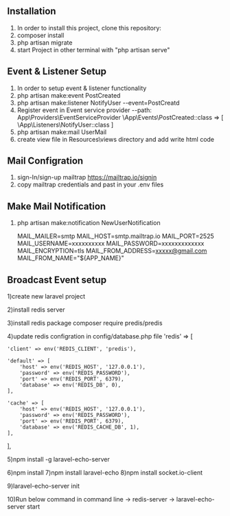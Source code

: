 ## Installation	
1) In order to install this project, clone this repository:
2) composer install
3) php artisan migrate
4) start Project in other terminal with "php artisan serve"
## Event & Listener Setup
1) In order to setup event & listener functionality
2) php artisan make:event PostCreated
3) php artisan make:listener NotifyUser --event=PostCreatd
4) Register event in Event service provider 
    --path: App\Providers\EventServiceProvider
    \App\Events\PostCreated::class => [
            \App\Listeners\NotifyUser::class
        ]
5) php artisan make:mail UserMail
6) create view file in Resources\views directory and add write html code 

## Mail Configration
1) sign-In/sign-up mailtrap https://mailtrap.io/signin 
2) copy mailtrap credentials and past in your .env files
## Make Mail Notification
1) php artisan make:notification NewUserNotification

    MAIL_MAILER=smtp
    MAIL_HOST=smtp.mailtrap.io
    MAIL_PORT=2525
    MAIL_USERNAME=xxxxxxxxxx
    MAIL_PASSWORD=xxxxxxxxxxxxx
    MAIL_ENCRYPTION=tls
    MAIL_FROM_ADDRESS=xxxxx@gmail.com
    MAIL_FROM_NAME="${APP_NAME}"

## Broadcast Event setup 
1)create new laravel project 

2)install redis server

3)install redis package
composer require predis/predis

4)update redis configration in config/database.php file
'redis' => [
 
    'client' => env('REDIS_CLIENT', 'predis'),
 
    'default' => [
        'host' => env('REDIS_HOST', '127.0.0.1'),
        'password' => env('REDIS_PASSWORD'),
        'port' => env('REDIS_PORT', 6379),
        'database' => env('REDIS_DB', 0),
    ],
 
    'cache' => [
        'host' => env('REDIS_HOST', '127.0.0.1'),
        'password' => env('REDIS_PASSWORD'),
        'port' => env('REDIS_PORT', 6379),
        'database' => env('REDIS_CACHE_DB', 1),
    ],
 
],

5)npm install -g laravel-echo-server

6)npm install
7)npm install laravel-echo
8)npm install socket.io-client

9)laravel-echo-server init

10)Run below command in command line
-> redis-server
-> laravel-echo-server start
